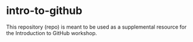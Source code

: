 # intro-to-github
This repository (repo) is meant to be used as a supplemental resource for the Introduction to GitHub workshop.
